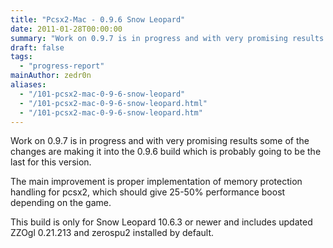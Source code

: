 ```yaml
---
title: "Pcsx2-Mac - 0.9.6 Snow Leopard"
date: 2011-01-28T00:00:00
summary: "Work on 0.9.7 is in progress and with very promising results some of the changes are making it into the 0.9.6 build which is probably going to be the last for this version."
draft: false
tags:
  - "progress-report"
mainAuthor: zedr0n
aliases:
  - "/101-pcsx2-mac-0-9-6-snow-leopard"
  - "/101-pcsx2-mac-0-9-6-snow-leopard.html"
  - "/101-pcsx2-mac-0-9-6-snow-leopard.htm"
---
```


Work on 0.9.7 is in progress and with very promising results some of the changes are making it into the 0.9.6 build which is probably going to be the last for this version.

The main improvement is proper implementation of memory protection
handling for pcsx2, which should give 25-50% performance boost depending
on the game.

This build is only for Snow Leopard 10.6.3 or newer and includes updated
ZZOgl 0.21.213 and zerospu2 installed by default.
